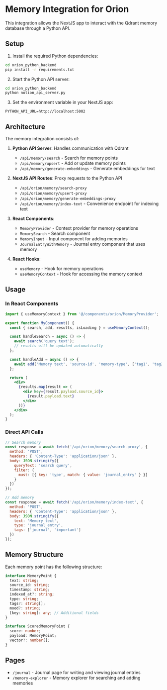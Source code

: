 # Memory Integration for Orion

This integration allows the NextJS app to interact with the Qdrant memory database through a Python API.

## Setup

1. Install the required Python dependencies:

```bash
cd orion_python_backend
pip install -r requirements.txt
```

2. Start the Python API server:

```bash
cd orion_python_backend
python notion_api_server.py
```

3. Set the environment variable in your NextJS app:

```
PYTHON_API_URL=http://localhost:5002
```

## Architecture

The memory integration consists of:

1. **Python API Server**: Handles communication with Qdrant
   - `/api/memory/search` - Search for memory points
   - `/api/memory/upsert` - Add or update memory points
   - `/api/memory/generate-embeddings` - Generate embeddings for text

2. **NextJS API Routes**: Proxy requests to the Python API
   - `/api/orion/memory/search-proxy`
   - `/api/orion/memory/upsert-proxy`
   - `/api/orion/memory/generate-embeddings-proxy`
   - `/api/orion/memory/index-text` - Convenience endpoint for indexing text

3. **React Components**:
   - `MemoryProvider` - Context provider for memory operations
   - `MemorySearch` - Search component
   - `MemoryInput` - Input component for adding memories
   - `JournalEntryWithMemory` - Journal entry component that uses memory

4. **React Hooks**:
   - `useMemory` - Hook for memory operations
   - `useMemoryContext` - Hook for accessing the memory context

## Usage

### In React Components

```jsx
import { useMemoryContext } from '@/components/orion/MemoryProvider';

export function MyComponent() {
  const { search, add, results, isLoading } = useMemoryContext();

  const handleSearch = async () => {
    await search('query text');
    // results will be updated automatically
  };

  const handleAdd = async () => {
    await add('Memory text', 'source-id', 'memory-type', ['tag1', 'tag2']);
  };

  return (
    <div>
      {results.map(result => (
        <div key={result.payload.source_id}>
          {result.payload.text}
        </div>
      ))}
    </div>
  );
}
```

### Direct API Calls

```javascript
// Search memory
const response = await fetch('/api/orion/memory/search-proxy', {
  method: 'POST',
  headers: { 'Content-Type': 'application/json' },
  body: JSON.stringify({
    queryText: 'search query',
    filter: {
      must: [{ key: 'type', match: { value: 'journal_entry' } }]
    }
  })
});

// Add memory
const response = await fetch('/api/orion/memory/index-text', {
  method: 'POST',
  headers: { 'Content-Type': 'application/json' },
  body: JSON.stringify({
    text: 'Memory text',
    type: 'journal_entry',
    tags: ['journal', 'important']
  })
});
```

## Memory Structure

Each memory point has the following structure:

```typescript
interface MemoryPoint {
  text: string;
  source_id: string;
  timestamp: string;
  indexed_at?: string;
  type: string;
  tags?: string[];
  mood?: string;
  [key: string]: any; // Additional fields
}

interface ScoredMemoryPoint {
  score: number;
  payload: MemoryPoint;
  vector?: number[];
}
```

## Pages

- `/journal` - Journal page for writing and viewing journal entries
- `/memory-explorer` - Memory explorer for searching and adding memories